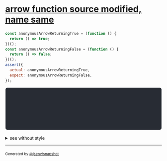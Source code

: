 # [arrow function source modified, name same](../../function.test.js#L36)

```js
const anonymousArrowReturningTrue = (function () {
  return () => true;
})();
const anonymousArrowReturningFalse = (function () {
  return () => false;
})();
assert({
  actual: anonymousArrowReturningTrue,
  expect: anonymousArrowReturningFalse,
});
```

![img](throw.svg)

<details>
  <summary>see without style</summary>

```console
AssertionError: actual and expect are different

actual: () => {
  [source code],
}
expect: () => {
  [source code],
}
```

</details>


---

<sub>
  Generated by <a href="https://github.com/jsenv/core/tree/main/packages/independent/snapshot">@jsenv/snapshot</a>
</sub>
